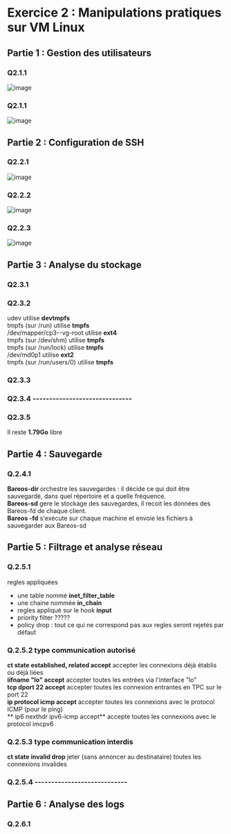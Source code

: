 # Exercice 2 : Manipulations pratiques sur VM Linux  

## Partie 1 : Gestion des utilisateurs  
### Q2.1.1  
![image](CaptureEcran/Exercice%202/Q.2.1.1.png)
### Q2.1.1  
![image](CaptureEcran/Exercice%202/Q.2.1.2.png)


## Partie 2 : Configuration de SSH  
### Q2.2.1  
![image](CaptureEcran/Exercice%202/Q.2.2.1.png)
### Q2.2.2  
![image](CaptureEcran/Exercice%202/Q.2.2.2.png)
### Q2.2.3  
![image](CaptureEcran/Exercice%202/Q.2.2.3.png)


## Partie 3 : Analyse du stockage  
### Q2.3.1  
### Q2.3.2  
udev utilise **devtmpfs**   
tmpfs (sur /run) utilise **tmpfs**  
/dev/mapper/cp3--vg-root utilise **ext4**    
tmpfs (sur /dev/shm) utilise **tmpfs**   
tmpfs (sur /run/lock) utilise **tmpfs**   
/dev/md0p1 utilise **ext2**  
tmpfs (sur /run/users/0) utilise **tmpfs**   
### Q2.3.3  
### Q2.3.4  ------------------------------
### Q2.3.5  
Il reste **1.79Go** libre  

## Partie 4 : Sauvegarde  
### Q.2.4.1  
**Bareos-dir** orchestre les sauvegardes : il décide ce qui doit être sauvegardé, dans quel répertoire et a quelle fréquence.  
**Bareos-sd** gere le stockage des sauvegardes, il recoit les données des Bareos-fd de chaque client.   
**Bareos -fd** s'exécute sur chaque machine et envoie les fichiers à sauvegarder aux Bareos-sd   

## Partie 5 : Filtrage et analyse réseau  
### Q.2.5.1  
regles appliquées   
- une table nommé **inet_filter_table**  
- une chaine nommée **in_chain**  
- regles appliqué sur le hook **input**  
- priority filter ?????  
- policy drop : tout ce qui ne correspond pas aux regles seront rejetés par défaut  
### Q.2.5.2 type communication autorisé   
**ct state established, related accept** accepter les connexions déjà établis ou déjà liées  
**iifname "lo" accept** accepter toutes les entrées via l'interface "lo"  
**tcp dport 22 accept** accepter toutes les connexion entrantes en TPC sur le port 22   
**ip protocol icmp accept** accepter toutes les connexions avec le protocol ICMP (pour le ping)   
** ip6 nexthdr ipv6-icmp accept** accepte toutes les connexions avec le protocol imcpv6  
### Q.2.5.3 type communication interdis  
**ct state invalid drop** jeter (sans annoncer au destinataire) toutes les connexions invalides  
### Q.2.5.4  ----------------------------

## Partie 6 : Analyse des logs  
### Q.2.6.1  
